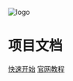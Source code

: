 ![logo](assets/_media/icon.svg)

<h1>项目文档</h1>

<p>
	<a href="#/demo/01.quickstart/quickstart.md">快速开始</a>
	<a href="https://docsify.js.org/#/zh-cn/quickstart">官网教程</a>
</p>